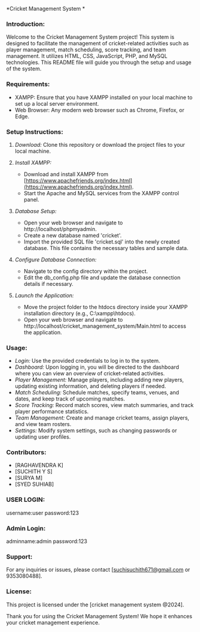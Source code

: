 *Cricket Management System *

### Introduction:
Welcome to the Cricket Management System project! This system is designed to facilitate the management of cricket-related activities such as player management, match scheduling, score tracking, and team management. It utilizes HTML, CSS, JavaScript, PHP, and MySQL technologies. This README file will guide you through the setup and usage of the system.

### Requirements:
- XAMPP: Ensure that you have XAMPP installed on your local machine to set up a local server environment.
- Web Browser: Any modern web browser such as Chrome, Firefox, or Edge.

### Setup Instructions:
1. *Download:* Clone this repository or download the project files to your local machine.

2. *Install XAMPP:*
   - Download and install XAMPP from [https://www.apachefriends.org/index.html](https://www.apachefriends.org/index.html).
   - Start the Apache and MySQL services from the XAMPP control panel.

3. *Database Setup:*
   - Open your web browser and navigate to http://localhost/phpmyadmin.
   - Create a new database named 'cricket'.
   - Import the provided SQL file 'cricket.sql' into the newly created database. This file contains the necessary tables and sample data.

4. *Configure Database Connection:*
   - Navigate to the config directory within the project.
   - Edit the db_config.php file and update the database connection details if necessary.

5. *Launch the Application:*
   - Move the project folder to the htdocs directory inside your XAMPP installation directory (e.g., C:\xampp\htdocs).
   - Open your web browser and navigate to http://localhost/cricket_management_system/Main.html to access the application.

### Usage:
- *Login:* Use the provided credentials to log in to the system.
- *Dashboard:* Upon logging in, you will be directed to the dashboard where you can view an overview of cricket-related activities.
- *Player Management:* Manage players, including adding new players, updating existing information, and deleting players if needed.
- *Match Scheduling:* Schedule matches, specify teams, venues, and dates, and keep track of upcoming matches.
- *Score Tracking:* Record match scores, view match summaries, and track player performance statistics.
- *Team Management:* Create and manage cricket teams, assign players, and view team rosters.
- *Settings:* Modify system settings, such as changing passwords or updating user profiles.

### Contributors:
- [RAGHAVENDRA K]
- [SUCHITH Y S]
- [SURYA M]
- [SYED SUHIAB]

### USER LOGIN:
username:user
password:123

### Admin Login:
adminname:admin
password:123

### Support:
For any inquiries or issues, please contact [suchisuchith671@gmail.com or 9353080488].

### License:
This project is licensed under the [cricket management system @2024].


Thank you for using the Cricket Management System! We hope it enhances your cricket management experience.
